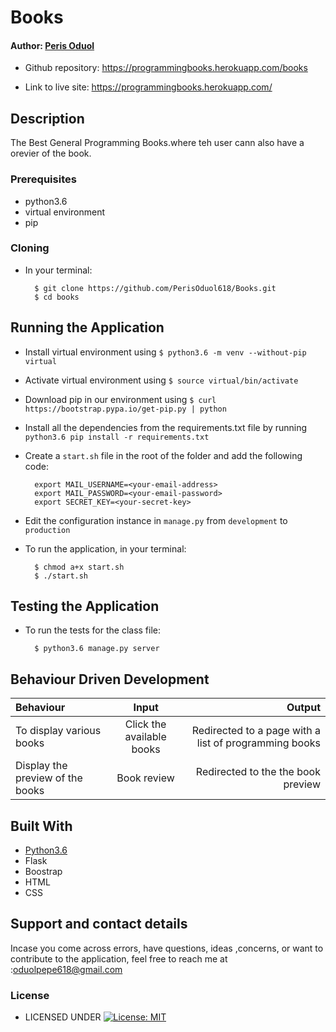 # Books

#### Author: [Peris Oduol](https://github.com/PerisOduol618)

* Github repository: https://programmingbooks.herokuapp.com/books

* Link to live site: https://programmingbooks.herokuapp.com/

## Description

The Best General Programming Books.where teh user cann also have a orevier of the  book.

### Prerequisites
* python3.6
* virtual environment
* pip

### Cloning
* In your terminal:
        
        $ git clone https://github.com/PerisOduol618/Books.git
        $ cd books

## Running the Application
* Install virtual environment using `$ python3.6 -m venv --without-pip virtual`
* Activate virtual environment using `$ source virtual/bin/activate`
* Download pip in our environment using `$ curl https://bootstrap.pypa.io/get-pip.py | python`
* Install all the dependencies from the requirements.txt file by running `python3.6 pip install -r requirements.txt`
* Create a `start.sh` file in the root of the folder and add the following code:

        export MAIL_USERNAME=<your-email-address>
        export MAIL_PASSWORD=<your-email-password>
        export SECRET_KEY=<your-secret-key>

* Edit the configuration instance in `manage.py` from `development` to `production`
* To run the application, in your terminal:

        $ chmod a+x start.sh
        $ ./start.sh
        
## Testing the Application
* To run the tests for the class file:

        $ python3.6 manage.py server
       


## Behaviour Driven Development
| Behaviour | Input | Output |
| :---------------- | :---------------: | ------------------: |
|To display various books| Click the available books|Redirected to a page with a list of programming books |
|Display the preview of the books| Book review| Redirected to the the book preview|



## Built With

* [Python3.6](https://docs.python.org/3/)
* Flask
* Boostrap
* HTML
* CSS




## Support and contact details
 Incase you come across errors, have questions, ideas ,concerns, or want to contribute to the application, feel free to reach me at :oduolpepe618@gmail.com

### License

* LICENSED UNDER  [![License: MIT](https://img.shields.io/badge/License-MIT-yellow.svg)](license/MIT)
